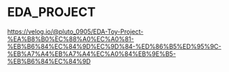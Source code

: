 # EDA_PROJECT

https://velog.io/@pluto_0905/EDA-Toy-Project-%EA%B8%B0%EC%88%A0%EC%A0%81-%EB%B6%84%EC%84%9D%EC%9D%84-%ED%86%B5%ED%95%9C-%EB%A7%A4%EB%A7%A4%EC%A0%84%EB%9E%B5-%EB%B6%84%EC%84%9D
